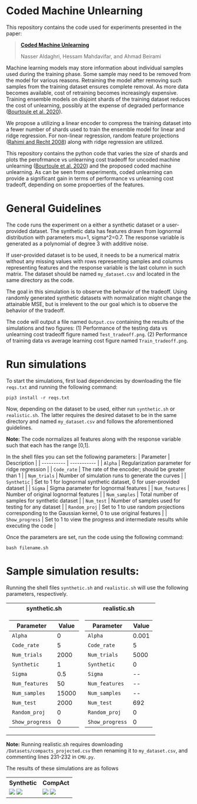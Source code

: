 # Coded Machine Unlearning
This repository contains the code used for experiments presented in the paper:

> [**Coded Machine Unlearning**](https://arxiv.org/abs/2012.15721)
> 
> Nasser Aldaghri, Hessam Mahdavifar, and Ahmad Beirami

Machine learning models may store information about individual samples used during the training phase. Some sample may need to be removed from the model for various reasons. Retraining the model after removing such samples from the training dataset ensures complete removal. As more data becomes available, cost of retraining becomes increasingly expensive. Training ensemble models on disjoint shards of the training dataset reduces the cost of unlearning, possibly at the expense of degraded performance ([Bourtoule et al. 2020](https://arxiv.org/abs/1912.03817)).

We propose a utilizing a linear encoder to compress the training dataset into a fewer number of shards used to train the ensemble model for linear and ridge regression. For non-linear regression, random feature projections ([Rahimi and Recht 2008](https://ieeexplore.ieee.org/abstract/document/4797607)) along with ridge regression are utilized.

This repository contains the python code that varies the size of shards and plots the perofrmance vs unlearning cost tradeoff for uncoded machine unlearning ([Bourtoule et al. 2020](https://arxiv.org/abs/1912.03817)) and the proposed coded machine unlearning. As can be seen from experiments, coded unlearning can provide a significant gain in terms of performance vs unlearning cost tradeoff, depending on some propoerties of the features.

# General Guidelines

The code runs the experiment on a either a synthetic dataset or a user-provided dataset. The synthetic data has features drawn from lognormal distribution with parameters mu=1, sigma^2=0.7. The response variable is generated as a polynomial of degree 3 with additive noise.

If user-provided dataset is to be used, it needs to be a numerical matrix without any missing values with rows representing samples and columns representing features and the response variable is the last column in such matrix. The dataset should be named `my_dataset.csv` and located in the same directory as the code.

The goal in this simulation is to observe the behavior of the tradeoff. Using randomly generated synthetic datasets with normalization might change the attainable MSE, but is irrelevent to the our goal which is to observe the behavior of the tradeoff.

The code will output a file named `Output.csv` containing the results of the simulations and two figures: (1) Performance of the testing data vs unlearning cost tradeoff figure named `Test_tradeoff.png`. (2) Performance of training data vs average learning cost figure named `Train_tradeoff.png`.


# Run simulations

To start the simulations, first load dependencies by downloading the file `reqs.txt` and running the following command:
```
pip3 install -r reqs.txt
```
Now, depending on the dataset to be used, either run `synthetic.sh` or `realistic.sh`. The latter requires the desired dataset to be in the same directory and named `my_dataset.csv` and follows the aforementioned guidelines.

**Note:** The code normalizes all features along with the response variable such that each has the range [0,1].

In the shell files you can set the following parameters:
| Parameter  | Description |
| ---------- | ----------- |
| `Alpha`  | Regularization parameter for ridge regression |
| `Code_rate`  | The rate of the encoder; should be greater than 1 |
| `Num_trials`  | Number of simulation runs to generate the curves |
| `Synthetic`  | Set to 1 for lognormal synthetic dataset, 0 for user-provided dataset |
| `Sigma`  | Sigma parameter for lognormal features |
| `Num_features`  | Number of original lognormal features |
| `Num_samples`  | Total number of samples for synthetic dataset |
| `Num_test`  | Number of samples used for testing for any dataset |
| `Random_proj`  | Set to 1 to use random projections corresponding to the Gaussian kernel, 0 to use original features |
| `Show_progress`  | Set to 1 to view the progress and intermediate results while executing the code |

Once the parameters are set, run the code using the following command:
```
bash filename.sh
```

# Sample simulation results:
Running the shell files `synthetic.sh` and `realistic.sh` will use the following parameters, respectively.
<table>
<tr><th>synthetic.sh</th><th>realistic.sh</th></tr>
<tr><td>
  
| Parameter  | Value |
| ---------- | ----------- |
| `Alpha`  | 0 |
| `Code_rate`  | 5 |
| `Num_trials`  | 2000 |
| `Synthetic`  | 1 |
| `Sigma`  | 0.5 |
| `Num_features`  | 50 |
| `Num_samples`  | 15000 |
| `Num_test`  | 2000 |
| `Random_proj`  | 0 |
| `Show_progress`  | 0 |

</td><td>

| Parameter  | Value |
| ---------- | ----------- |
| `Alpha`  | 0.001 |
| `Code_rate`  | 5 |
| `Num_trials`  | 5000 |
| `Synthetic`  | 0 |
| `Sigma`  | -- |
| `Num_features`  | -- |
| `Num_samples`  | -- |
| `Num_test`  | 692 |
| `Random_proj`  | 0 |
| `Show_progress`  | 0 |

</td></tr> </table>

**Note:** Running realistic.sh requires downloading `/Datasets/compacts_projected.csv` then renaming it to `my_dataset.csv`, and commenting lines 231-232 in `CMU.py`.

The results of these simulations are as follows

<table>
<tr><th>Synthetic</th><th>CompAct</th></tr>
<tr><td>

<img src="https://user-images.githubusercontent.com/79866053/109908552-7ec6b600-7c72-11eb-996d-4ce2ad9c1b89.png">

<img src="https://user-images.githubusercontent.com/79866053/109908579-89814b00-7c72-11eb-869c-dbb6c6f6b2e9.png">

</td><td>
  
<img src="https://user-images.githubusercontent.com/79866053/109910167-8045ad80-7c75-11eb-87e1-4add450cea1f.png">

<img src="https://user-images.githubusercontent.com/79866053/109910168-80de4400-7c75-11eb-8d03-925d795f0725.png">

</td></tr> </table>
